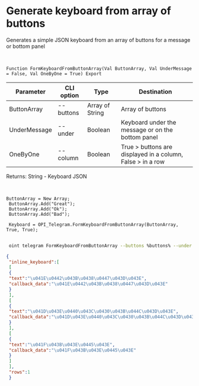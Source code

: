 ﻿---
sidebar_position: 12
---

# Generate keyboard from array of buttons
 Generates a simple JSON keyboard from an array of buttons for a message or bottom panel


<br/>


`Function FormKeyboardFromButtonArray(Val ButtonArray, Val UnderMessage = False, Val OneByOne = True) Export`

 | Parameter | CLI option | Type | Destination |
 |-|-|-|-|
 | ButtonArray | --buttons | Array of String | Array of buttons |
 | UnderMessage | --under | Boolean | Keyboard under the message or on the bottom panel |
 | OneByOne | --column | Boolean | True > buttons are displayed in a column, False > in a row |

 
 Returns: String - Keyboard JSON

<br/>




```bsl title="Code example"
ButtonArray = New Array;
 ButtonArray.Add("Great");
 ButtonArray.Add("Ok");
 ButtonArray.Add("Bad");
 
 Keyboard = OPI_Telegram.FormKeyboardFromButtonArray(ButtonArray, True, True);
```
	


```sh title="CLI command example"
 
 oint telegram FormKeyboardFromButtonArray --buttons %buttons% --under %under% --column %column%

```

```json title="Result"
{
 "inline_keyboard":[
 [
 {
 "text":"\u041E\u0442\u043B\u0438\u0447\u043D\u043E",
 "callback_data":"\u041E\u0442\u043B\u0438\u0447\u043D\u043E"
 }
 ],
 [
 {
 "text":"\u041D\u043E\u0440\u043C\u0430\u043B\u044C\u043D\u043E",
 "callback_data":"\u041D\u043E\u0440\u043C\u0430\u043B\u044C\u043D\u043E"
 }
 ],
 [
 {
 "text":"\u041F\u043B\u043E\u0445\u043E",
 "callback_data":"\u041F\u043B\u043E\u0445\u043E"
 }
 ]
 ],
 "rows":1
 }
```
